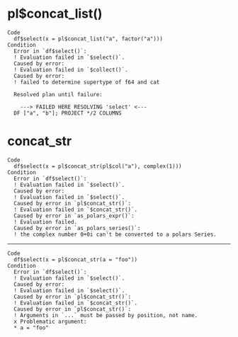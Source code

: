 # pl$concat_list()

    Code
      df$select(x = pl$concat_list("a", factor("a")))
    Condition
      Error in `df$select()`:
      ! Evaluation failed in `$select()`.
      Caused by error:
      ! Evaluation failed in `$collect()`.
      Caused by error:
      ! failed to determine supertype of f64 and cat
      
      Resolved plan until failure:
      
      	---> FAILED HERE RESOLVING 'select' <---
      DF ["a", "b"]; PROJECT */2 COLUMNS

# concat_str

    Code
      df$select(x = pl$concat_str(pl$col("a"), complex(1)))
    Condition
      Error in `df$select()`:
      ! Evaluation failed in `$select()`.
      Caused by error:
      ! Evaluation failed in `$select()`.
      Caused by error in `pl$concat_str()`:
      ! Evaluation failed in `$concat_str()`.
      Caused by error in `as_polars_expr()`:
      ! Evaluation failed.
      Caused by error in `as_polars_series()`:
      ! the complex number 0+0i can't be converted to a polars Series.

---

    Code
      df$select(x = pl$concat_str(a = "foo"))
    Condition
      Error in `df$select()`:
      ! Evaluation failed in `$select()`.
      Caused by error:
      ! Evaluation failed in `$select()`.
      Caused by error in `pl$concat_str()`:
      ! Evaluation failed in `$concat_str()`.
      Caused by error in `pl$concat_str()`:
      ! Arguments in `...` must be passed by position, not name.
      x Problematic argument:
      * a = "foo"

